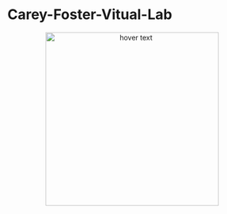 # Carey-Foster-Vitual-Lab
<p align="center">
  <img src="C:\Users\Abhay Gupta\Desktop\pic.png" width="350" title="hover text">
  
</p>
